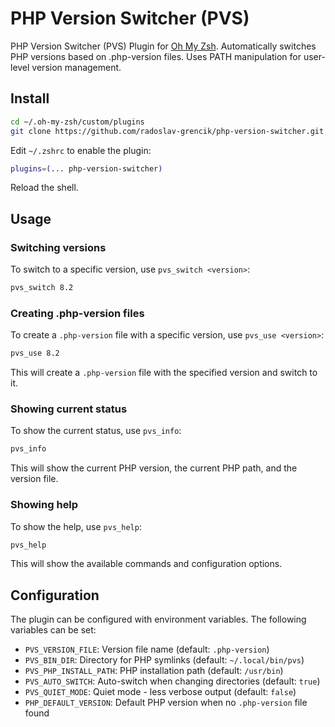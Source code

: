 # PHP Version Switcher (PVS)

PHP Version Switcher (PVS) Plugin for [Oh My Zsh](https://github.com/robbyrussell/oh-my-zsh). Automatically
switches PHP versions based on .php-version files. Uses PATH manipulation for user-level version management.

## Install

```sh
cd ~/.oh-my-zsh/custom/plugins
git clone https://github.com/radoslav-grencik/php-version-switcher.git php-version-switcher
```

Edit `~/.zshrc` to enable the plugin:

```sh
plugins=(... php-version-switcher)
```

Reload the shell.

## Usage

### Switching versions

To switch to a specific version, use `pvs_switch <version>`:

```sh
pvs_switch 8.2
```

### Creating .php-version files

To create a `.php-version` file with a specific version, use `pvs_use <version>`:

```sh
pvs_use 8.2
```

This will create a `.php-version` file with the specified version and switch to it.

### Showing current status

To show the current status, use `pvs_info`:

```sh
pvs_info
```

This will show the current PHP version, the current PHP path, and the version file.

### Showing help

To show the help, use `pvs_help`:

```sh
pvs_help
```

This will show the available commands and configuration options.

## Configuration

The plugin can be configured with environment variables. The following variables can be set:

- `PVS_VERSION_FILE`: Version file name (default: `.php-version`)
- `PVS_BIN_DIR`: Directory for PHP symlinks (default: `~/.local/bin/pvs`)
- `PVS_PHP_INSTALL_PATH`: PHP installation path (default: `/usr/bin`)
- `PVS_AUTO_SWITCH`: Auto-switch when changing directories (default: `true`)
- `PVS_QUIET_MODE`: Quiet mode - less verbose output (default: `false`)
- `PHP_DEFAULT_VERSION`: Default PHP version when no `.php-version` file found
